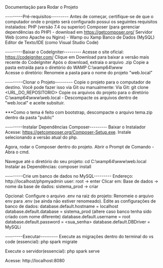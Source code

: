 Documentação para Rodar o Projeto

---------Pré-requisitos---------
Antes de começar, certifique-se de que o computador onde o projeto será configurado possui os seguintes requisitos instalados:
PHP (versão 7.4 ou superior)
Composer (para gerenciar dependências do PHP) - download em https://getcomposer.org/
Servidor Web (como Apache ou Nginx) - Wamp ou Xamp
Banco de Dados (MySQL)
Editor de Texto/IDE (como Visual Studio Code)

---------Baixar o CodeIgniter---------
Acesse o site oficial: https://codeigniter.com/
Clique em Download para baixar a versão mais recente do CodeIgniter
Após o download, extraia o arquivo .zip
Copie a pasta extraída para o diretório do WAMP C:\wamp64\www\
Acesse o diretório: Renomeie a pasta para o nome do projeto "web.local"

---------Clonar o Projeto---------
Copie o projeto para o computador de destino. Você pode fazer isso via Git ou manualmente:
Via Git:
git clone <URL_DO_REPOSITORIO>
Copie os arquivos do projeto para o diretório C:\wamp64\www\web.local - Descompacte os arquivos dentro de "web.local" e aceite subsituir.

***Como o tema é feito com bootstrap, descompacte o arquivo tema.zip dentro da pasta "public"


---------Instalar Dependências Composer---------
Baixar o Instalador
Acesse: https://getcomposer.org/Composer-Setup.exe.
Instale selecionando a versão atual do php.

Agora, rodar o Composer dentro do projeto.
Abrir o Prompt de Comando - Abra o cmd.

Navegue até o diretório do seu projeto: 
	cd C:\wamp64\www\web.local
Instalar as Dependências: 
	composer install


---------Crie um banco de dados no MySQL---------
Endereço: http://localhost/phpmyadmin
	  user: root -> enter
Clicar em:
Base de dados -> nome da base de dados: sistema_prod -> criar 


Opcional:
Configure o arquivo .env na raiz do projeto:
Renomeie o arquivo env para .env (se ainda não estiver renomeado).
Edite as configurações de banco de dados:
	database.default.hostname = localhost
	database.default.database = sistema_prod (altere caso banco tenha sido criado com nome diferente)
	database.default.username = root
	database.default.password = <sua_senha>
	database.default.DBDriver = MySQLi

---------Executar---------
Execute as migrações dentro do terminal do vs code (essencial):
	php spark migrate

Execute o servidor(essencial):
	php spark serve

Acesse: http://localhost:8080

